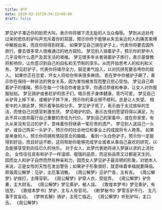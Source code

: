 ```yaml
---
title: 驴子
date: 2020-02-15T20:54:12+08:00
draft: false
---
```


梦见驴子凑近你的脸旁大叫，表示你将被下流无耻的人当众侮辱。
梦到从远处传过来的悲伤的驴叫声充斥着你的耳膜，预示你终于能够从失去亲近的人的痛苦束缚中解脱出来，而且你将得到财富。
如果梦见自己骑在驴子上，代表你将要去国外旅行，要去很多常人很难通过的地方探险。
梦见别人骑着驴子，预示你的梦中人几乎没有什么遗产及其生活的艰难。
梦见很多年长者骑着驴子旅行，表示基督教将影响你，让你意识到自己的自私和无节制的享乐，从而开始思考人的权利和义务。
梦见赶驴子，代表你将竭尽全力，鼓足勇气投入，以对抗拼死要击垮你的敌人。
如果你正在恋爱，坏女人将给你带来很多麻烦。
若在梦中你被驴子踢了，表示你在保持一种非法的男女关系，因为害怕被发现而整日担心受怕。
梦见自己牵着驴子的缰绳，预示在每一个场合你者是主宰，你通过恭维和奉承，让女人对你服服贴贴。
梦见骑驴或者赶驴的孩子们，暗示孩子身体健康，乖巧可爱。
梦见自己从驴背上掉下来，或被驴子摔下来，预示你的事业很不顺利，总是让人失望。
相爱中的人做此梦，预示着争执和分手。
梦见驴子死了，表示由于太过放纵的生活，而使自己对感官刺激生厌。
梦见喝驴的奶，表示古怪的愿望将得以满足，为此不异以放弃履行自己重要的责任为代价。
梦到自己的家畜中，或在你家里，有头从来没有见过的驴子，意味着你将继承一笔珍贵的遗产。
梦见别人送自己一头驴，或自己购买一头驴子，预示你的社会地位和事业上的成就将令人艳羡。
如果是单身的人，预示你将拥有情投意合的婚姻。
看到一头白色驴子，预示你一定能得到好运，而且好运不断，这将帮助你能够完成学业或者从事自己喜欢的研究，以及能够享受到向往已久的快乐。
对于女人，此梦代表她将进入梦寐以求的上流社会。
女性往往具有和驴子一样温顺、倔强的品质，而这些品质又过都是天生的。
因而女人和驴子自然而然有种亲和力，因而女人梦见驴子最丑陋的形象，对她本人来说，正是女性的天性在发出警告；如果驴子形象很好，就意味着幸福就要降临。
原版周公解梦：见驴，主厄事消散。
《周公解梦》见驴尸首，主有吉。
《周公解梦》驴挨打，主降官职。
《周公解梦》驴穿人衣，受捉弄。
《周公解梦》驴负重，主大财吉。
《周公解梦》梦见乘驴，被人误。
《敦煌本梦书》梦见乘驴，有钱至。
《敦煌本梦书》梦驴，主与人有官司。
《断梦秘书》梦雪冻驴不行。
主凡事不宜妄动。
《梦林玄解》骑驴，主死亡临近。
《周公解梦》听到驴叫，主口舌。
《周公解梦》